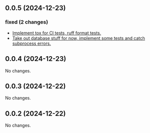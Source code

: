 ## 0.0.5 (2024-12-23)

### fixed (2 changes)

- [Implement tox for CI tests, ruff format tests.](lucid/borgstats@afed7ac5cf9d153eedeac7f6ae762eca7db61830)
- [Take out database stuff for now, implement some tests and catch subprocess errors.](lucid/borgstats@6109fb8e851725f8c1137d23d1b83e72ac71fb4c)

## 0.0.4 (2024-12-23)

No changes.

## 0.0.3 (2024-12-22)

No changes.

## 0.0.2 (2024-12-22)

No changes.
